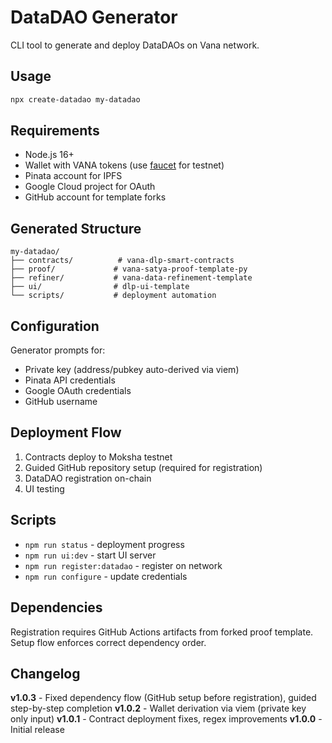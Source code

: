 # DataDAO Generator

CLI tool to generate and deploy DataDAOs on Vana network.

## Usage

```bash
npx create-datadao my-datadao
```

## Requirements

- Node.js 16+
- Wallet with VANA tokens (use [faucet](https://faucet.vana.org) for testnet)
- Pinata account for IPFS
- Google Cloud project for OAuth
- GitHub account for template forks

## Generated Structure

```
my-datadao/
├── contracts/          # vana-dlp-smart-contracts
├── proof/             # vana-satya-proof-template-py
├── refiner/           # vana-data-refinement-template
├── ui/                # dlp-ui-template
└── scripts/           # deployment automation
```

## Configuration

Generator prompts for:
- Private key (address/pubkey auto-derived via viem)
- Pinata API credentials
- Google OAuth credentials
- GitHub username

## Deployment Flow

1. Contracts deploy to Moksha testnet
2. Guided GitHub repository setup (required for registration)
3. DataDAO registration on-chain
4. UI testing

## Scripts

- `npm run status` - deployment progress
- `npm run ui:dev` - start UI server
- `npm run register:datadao` - register on network
- `npm run configure` - update credentials

## Dependencies

Registration requires GitHub Actions artifacts from forked proof template. Setup flow enforces correct dependency order.

## Changelog

**v1.0.3** - Fixed dependency flow (GitHub setup before registration), guided step-by-step completion
**v1.0.2** - Wallet derivation via viem (private key only input)
**v1.0.1** - Contract deployment fixes, regex improvements
**v1.0.0** - Initial release




